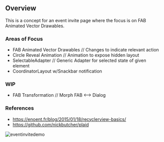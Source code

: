## Overview
This is a concept for an event invite page where the focus is on FAB Animated Vector Drawables.

### Areas of Focus
- FAB Animated Vector Drawables // Changes to indicate relevant action
- Circle Reveal Animation // Animation to expose hidden layout
- SelectableAdapter // Generic Adapter for selected state of given element
- CoordinatorLayout w/Snackbar notification

### WIP
- FAB Transformation // Morph FAB <--> Dialog

### References
- https://enoent.fr/blog/2015/01/18/recyclerview-basics/
- https://github.com/nickbutcher/plaid

![eventinvitedemo](https://cloud.githubusercontent.com/assets/4249779/16439854/3cd6e4d0-3d8a-11e6-88d5-d7814f0f9a75.gif)

